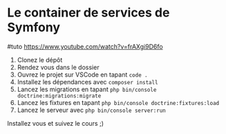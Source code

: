 # Le container de services de Symfony

#tuto https://www.youtube.com/watch?v=frAXgi9D6fo

1. Clonez le dépôt
2. Rendez vous dans le dossier
3. Ouvrez le projet sur VSCode en tapant `code .`
4. Installez les dépendances avec `composer install`
5. Lancez les migrations en tapant `php bin/console doctrine:migrations:migrate`
6. Lancez les fixtures en tapant `php bin/console doctrine:fixtures:load`
7. Lancez le serveur avec `php bin/console server:run`

Installez vous et suivez le cours ;)
